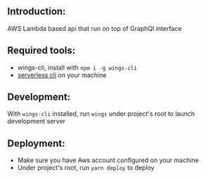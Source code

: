 ## Introduction:
AWS Lambda based api that run on top of GraphQl interface

## Required tools:
- wings-cli, install with `npm i -g wings-cli`
- [serverless cli](https://www.serverless.com/framework/docs/getting-started/) on your machine

## Development:
With `wings-cli` installed, run `wings` under project's root to launch development server

## Deployment:
- Make sure you have Aws account configured on your machine
- Under project's root, run `yarn deploy` to deploy